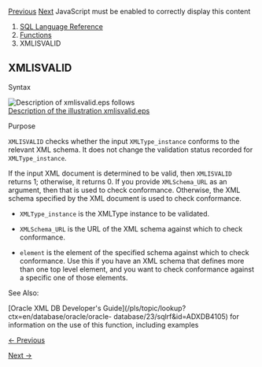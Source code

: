 [Previous](XMLFOREST.md) [Next](XMLPARSE.md) JavaScript must be enabled to
correctly display this content

  1. [SQL Language Reference ](index.md)
  2. [Functions](Functions.md)
  3. XMLISVALID 

## XMLISVALID

Syntax

![Description of xmlisvalid.eps
follows](https://docs.oracle.com/en/database/oracle/oracle-database/23/sqlrf/img/xmlisvalid.gif)  
[Description of the illustration xmlisvalid.eps](img_text/xmlisvalid.md)

Purpose

`XMLISVALID` checks whether the input `XMLType_instance` conforms to the
relevant XML schema. It does not change the validation status recorded for
`XMLType_instance`.

If the input XML document is determined to be valid, then `XMLISVALID` returns
1; otherwise, it returns 0. If you provide `XMLSchema_URL` as an argument,
then that is used to check conformance. Otherwise, the XML schema specified by
the XML document is used to check conformance.

  * `XMLType_instance` is the XMLType instance to be validated. 

  * `XMLSchema_URL` is the URL of the XML schema against which to check conformance. 

  * `element` is the element of the specified schema against which to check conformance. Use this if you have an XML schema that defines more than one top level element, and you want to check conformance against a specific one of those elements. 

See Also:

[Oracle XML DB Developer's
Guide](/pls/topic/lookup?ctx=en/database/oracle/oracle-
database/23/sqlrf&id=ADXDB4105) for information on the use of this function,
including examples


[← Previous](XMLFOREST.md)

[Next →](XMLPARSE.md)
